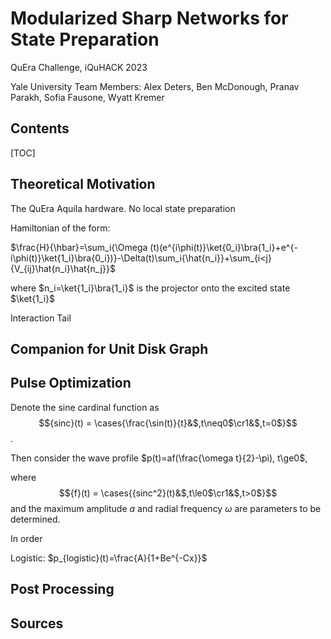 # Modularized Sharp Networks for State Preparation
QuEra Challenge, iQuHACK 2023

Yale University Team
Members: Alex Deters, Ben McDonough, Pranav Parakh, Sofia Fausone, Wyatt Kremer

## Contents

[TOC]

## Theoretical Motivation

The QuEra Aquila hardware. No local state preparation

Hamiltonian of the form:

$\frac{H}{\hbar}=\sum_i{\Omega (t)(e^{i\phi(t)}\ket{0_i}\bra{1_i}+e^{-i\phi(t)}\ket{1_i}\bra{0_i})}-\Delta(t)\sum_i{\hat{n_i}}+\sum_{i<j}{V_{ij}\hat{n_i}\hat{n_j}}$

where $n_i=\ket{1_i}\bra{1_i}$ is the projector onto the excited state $\ket{1_i}$

Interaction Tail

## Companion for Unit Disk Graph 



## Pulse Optimization 

Denote the sine cardinal function as $${sinc}(t) = \cases{\frac{\sin(t)}{t}&$,t\neq0$\cr1&$,t=0$}$$.

Then consider the wave profile $p(t)=af(\frac{\omega t}{2}-\pi), t\ge0$,

 where $${f}(t) = \cases{{sinc^2}(t)&$,t\le0$\cr1&$,t>0$}$$  and the maximum amplitude $a$ and radial frequency $\omega$ are parameters to be determined.

In order

Logistic: $p_{logistic}(t)=\frac{A}{1+Be^{-Cx}}$

## Post Processing



## Sources

